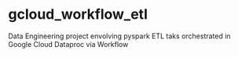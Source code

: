 # gcloud_workflow_etl
Data Engineering project envolving pyspark ETL taks orchestrated in Google Cloud Dataproc via Workflow
